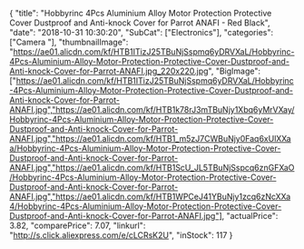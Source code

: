 {
	"title": "Hobbyrinc 4Pcs Aluminium Alloy Motor Protection Protective Cover Dustproof and Anti-knock Cover for Parrot ANAFI - Red  Black",
	"date": "2018-10-31 10:30:20",
	"SubCat": ["Electronics"],
	"categories": ["Camera "],
	"thumbnailImage": "https://ae01.alicdn.com/kf/HTB1ITizJ25TBuNjSspmq6yDRVXaL/Hobbyrinc-4Pcs-Aluminium-Alloy-Motor-Protection-Protective-Cover-Dustproof-and-Anti-knock-Cover-for-Parrot-ANAFI.jpg_220x220.jpg",
	"BigImage": ["https://ae01.alicdn.com/kf/HTB1ITizJ25TBuNjSspmq6yDRVXaL/Hobbyrinc-4Pcs-Aluminium-Alloy-Motor-Protection-Protective-Cover-Dustproof-and-Anti-knock-Cover-for-Parrot-ANAFI.jpg","https://ae01.alicdn.com/kf/HTB1k78rJ3mTBuNjy1Xbq6yMrVXay/Hobbyrinc-4Pcs-Aluminium-Alloy-Motor-Protection-Protective-Cover-Dustproof-and-Anti-knock-Cover-for-Parrot-ANAFI.jpg","https://ae01.alicdn.com/kf/HTB1_m5zJ7CWBuNjy0Faq6xUlXXaa/Hobbyrinc-4Pcs-Aluminium-Alloy-Motor-Protection-Protective-Cover-Dustproof-and-Anti-knock-Cover-for-Parrot-ANAFI.jpg","https://ae01.alicdn.com/kf/HTB1ScU_JL5TBuNjSspcq6znGFXaO/Hobbyrinc-4Pcs-Aluminium-Alloy-Motor-Protection-Protective-Cover-Dustproof-and-Anti-knock-Cover-for-Parrot-ANAFI.jpg","https://ae01.alicdn.com/kf/HTB1WPCeJ41YBuNjy1zcq6zNcXXa4/Hobbyrinc-4Pcs-Aluminium-Alloy-Motor-Protection-Protective-Cover-Dustproof-and-Anti-knock-Cover-for-Parrot-ANAFI.jpg"],
	"actualPrice": 3.82,
	"comparePrice": 7.07,
	"linkurl": "http://s.click.aliexpress.com/e/cLCRsK2U",
	"inStock": 117
}
